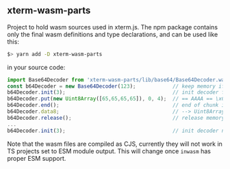## xterm-wasm-parts

Project to hold wasm sources used in xterm.js. The npm package contains only the final wasm definitions and type declarations, and can be used like this:

```bash
$> yarn add -D xterm-wasm-parts
```

in your source code:

```typescript
import Base64Decoder from 'xterm-wasm-parts/lib/base64/Base64Decoder.wasm';
const b64Decoder = new Base64Decoder(123);            // keep memory if below 123 bytes
b64Decoder.init(3);                                   // init decoder for 3 bytes (creates wasm instance)
b64Decoder.put(new Uint8Array([65,65,65,65]), 0, 4);  // == AAAA == \x00\x00\x00 decoded
b64Decoder.end();                                     // end of chunk inputs
b64Decoder.data8;                                     // --> Uint8Array(3) [ 0, 0, 0 ] == \x00\x00\x00
b64Decoder.release();                                 // release memory if 123 exceeded
...
b64Decoder.init(3);                                   // init decoder next data to be decoded

```

Note that the wasm files are compiled as CJS, currently they will not work in TS projects set to ESM module output. This will change once `inwasm` has proper ESM support.
